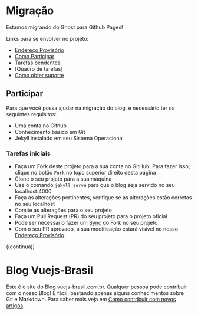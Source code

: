 # Migração

Estamos migrando do Ghost para Github Pages! 

Links para se envolver no projeto:

- [Endereço Provisório](https://vuejs-br.github.io/blog/)
- [Como Participar](#participar)
- [Tarefas pendentes](https://github.com/vuejs-br/blog/issues?q=is%3Aopen+is%3Aissue+label%3A%22help+wanted%)
- [Quadro de tarefas]
- [Como obter suporte](#suporte)

## Participar

Para que você possa ajudar na migração do blog, é necessário ter os seguintes requisitos:

- Uma conta no Github
- Conhecimento básico em Git
- Jekyll instalado em seu Sistema Operacional

### Tarefas iniciais

- Faça um Fork deste projeto para a sua conta no GitHub. Para fazer isso, clique no botão `Fork` no topo superior direito desta página
- Clone o seu projeto para a sua máquina
- Use o comando `jekyll serve` para que o blog seja servido no seu localhost:4000
- Faça as alterações pertinentes, verifique se as alterações estão corretas no seu localhost
- Comite as alterações para o seu projeto
- Faça um Pull Request (PR) do seu projeto para o projeto oficial
- Pode ser necessário fazer um [Sync](https://help.github.com/articles/syncing-a-fork/) do Fork no seu projeto
- Com o seu PR aprovado, a sua modificação estará visível no nosso [Endereço Provisório](https://vuejs-br.github.io/blog/).

((continua)) 


# Blog Vuejs-Brasil

Este é o site do Blog vuejs-brasil.com.br. Qualquer pessoa pode contribuir com o nosso Blog! É fácil, bastando apenas alguns conhecimentos sobre Git e Markdown. Para saber mais veja em [Como contribuir com novos artigos](#contribuir).